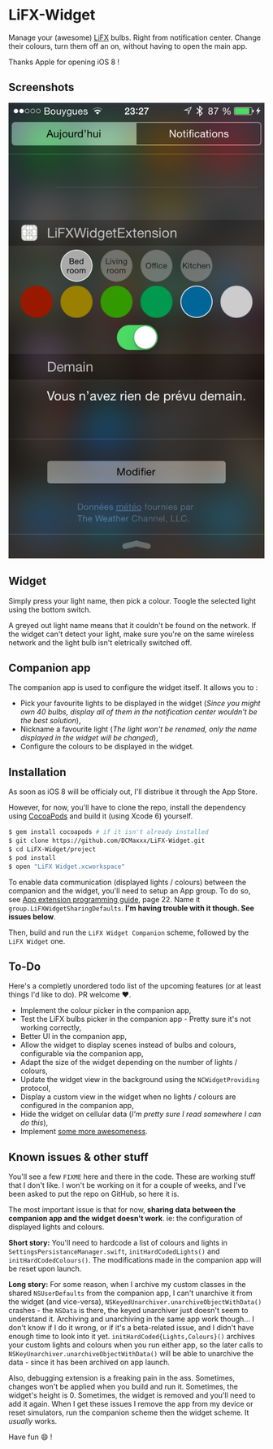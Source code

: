 LiFX-Widget
===========

Manage your (awesome) [LiFX](http://www.lifx.co "LiFX's website") bulbs. Right from notification center.
Change their colours, turn them off an on, without having to open the main app.

Thanks Apple for opening iOS 8 !

Screenshots
-----------
![Widget screenshot](/screenshots/Widget.png?raw=true "Widget screenshot")

Widget
-----------
Simply press your light name, then pick a colour. Toogle the selected light using the bottom switch.

A greyed out light name means that it couldn't be found on the network.
If the widget can't detect your light, make sure you're on the same wireless network and the light bulb isn't eletrically switched off.

Companion app
-----------
The companion app is used to configure the widget itself. It allows you to :
- Pick your favourite lights to be displayed in the widget (*Since you might own 40 bulbs, display all of them in the notification center wouldn't be the best solution*),
- Nickname a favourite light (*The light won't be renamed, only the name displayed in the widget will be changed*),
- Configure the colours to be displayed in the widget.

Installation
-----------
As soon as iOS 8 will be officialy out, I'll distribue it through the App Store.

However, for now, you'll have to clone the repo, install the dependency using [CocoaPods](http://cocoapods.org, "CocoaPods website") and build it (using Xcode 6) yourself.
```bash
$ gem install cocoapods # if it isn't already installed
$ git clone https://github.com/DCMaxxx/LiFX-Widget.git
$ cd LiFX-Widget/project
$ pod install
$ open "LiFX Widget.xcworkspace"
```

To enable data communication (displayed lights / colours) between the companion and the widget, you'll need to setup an App group. To do so, see [App extension programming guide](https://developer.apple.com/library/prerelease/ios/documentation/General/Conceptual/ExtensibilityPG/ExtensibilityPG.pdf, "App extension programming guide"), page 22. Name it `group.LiFXWidgetSharingDefaults`.
**I'm having trouble with it though. See issues below**.

Then, build and run the `LiFX Widget Companion` scheme, followed by the `LiFX Widget` one.

To-Do
-----------
Here's a completly unordered todo list of the upcoming features (or at least things I'd like to do). PR welcome ❤️.
- Implement the colour picker in the companion app,
- Test the LiFX bulbs picker in the companion app - Pretty sure it's not working correctly,
- Better UI in the companion app,
- Allow the widget to display scenes instead of bulbs and colours, configurable via the companion app,
- Adapt the size of the widget depending on the number of lights / colours,
- Update the widget view in the background using the `NCWidgetProviding` protocol,
- Display a custom view in the widget when no lights / colours are configured in the companion app, 
- Hide the widget on cellular data (*I'm pretty sure I read somewhere I can do this*),
- Implement [some more awesomeness](https://github.com/chrismiles/ProximityLight, "Chris Miles' ProximityLight").

Known issues & other stuff
-----------
You'll see a few `FIXME` here and there in the code. These are working stuff that I don't like. I won't be working on it for a couple of weeks, and I've been asked to put the repo on GitHub, so here it is.

The most important issue is that for now, **sharing data between the companion app and the widget doesn't work**. ie: the configuration of displayed lights and colours.

**Short story:** You'll need to hardcode a list of colours and lights in `SettingsPersistanceManager.swift`, `initHardCodedLights()` and `initHardCodedColours()`. The modifications made in the companion app will be reset upon launch.

**Long story:** For some reason, when I archive my custom classes in the shared `NSUserDefaults` from the companion app, I can't unarchive it from the widget (and vice-versa), `NSKeyedUnarchiver.unarchiveObjectWithData()` crashes - the `NSData` is there, the keyed unarchiver just doesn't seem to understand it. Archiving and unarchiving in the same app work though... I don't know if I do it wrong, or if it's a beta-related issue, and I didn't have enough time to look into it yet.
`initHardCoded{Lights,Colours}()` archives your custom lights and colours when you run either app, so the later calls to `NSKeyUnarchiver.unarchiveObjectWithData()` will be able to unarchive the data - since it has been archived on app launch.

Also, debugging extension is a freaking pain in the ass. Sometimes, changes won't be applied when you build and run it. Sometimes, the widget's height is 0. Sometimes, the widget is removed and you'll need to add it again.
When I get these issues I remove the app from my device or reset simulators, run the companion scheme then the widget scheme. It *usually* works.

Have fun 😄 !
